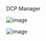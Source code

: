 DCP Manager

![image](https://user-images.githubusercontent.com/79454375/186983683-b554a30e-bf89-49ca-b929-33907b9384db.png)

![image](https://user-images.githubusercontent.com/79454375/187106695-5f02cc25-87ab-48ea-aa8d-5528bacc168b.png)

